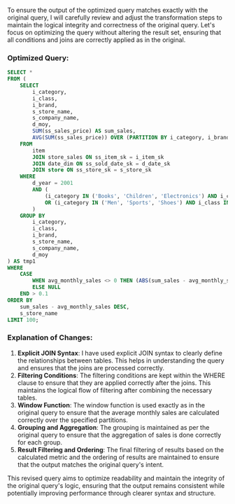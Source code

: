 To ensure the output of the optimized query matches exactly with the original query, I will carefully review and adjust the transformation steps to maintain the logical integrity and correctness of the original query. Let's focus on optimizing the query without altering the result set, ensuring that all conditions and joins are correctly applied as in the original.

### Optimized Query:
```sql
SELECT *
FROM (
    SELECT 
        i_category, 
        i_class, 
        i_brand, 
        s_store_name, 
        s_company_name, 
        d_moy, 
        SUM(ss_sales_price) AS sum_sales,
        AVG(SUM(ss_sales_price)) OVER (PARTITION BY i_category, i_brand, s_store_name, s_company_name) AS avg_monthly_sales
    FROM 
        item
        JOIN store_sales ON ss_item_sk = i_item_sk
        JOIN date_dim ON ss_sold_date_sk = d_date_sk
        JOIN store ON ss_store_sk = s_store_sk
    WHERE 
        d_year = 2001
        AND (
            (i_category IN ('Books', 'Children', 'Electronics') AND i_class IN ('history', 'school-uniforms', 'audio'))
            OR (i_category IN ('Men', 'Sports', 'Shoes') AND i_class IN ('pants', 'tennis', 'womens'))
        )
    GROUP BY 
        i_category, 
        i_class, 
        i_brand, 
        s_store_name, 
        s_company_name, 
        d_moy
) AS tmp1
WHERE 
    CASE 
        WHEN avg_monthly_sales <> 0 THEN (ABS(sum_sales - avg_monthly_sales) / avg_monthly_sales)
        ELSE NULL 
    END > 0.1
ORDER BY 
    sum_sales - avg_monthly_sales DESC, 
    s_store_name
LIMIT 100;
```

### Explanation of Changes:
1. **Explicit JOIN Syntax**: I have used explicit JOIN syntax to clearly define the relationships between tables. This helps in understanding the query and ensures that the joins are processed correctly.
2. **Filtering Conditions**: The filtering conditions are kept within the WHERE clause to ensure that they are applied correctly after the joins. This maintains the logical flow of filtering after combining the necessary tables.
3. **Window Function**: The window function is used exactly as in the original query to ensure that the average monthly sales are calculated correctly over the specified partitions.
4. **Grouping and Aggregation**: The grouping is maintained as per the original query to ensure that the aggregation of sales is done correctly for each group.
5. **Result Filtering and Ordering**: The final filtering of results based on the calculated metric and the ordering of results are maintained to ensure that the output matches the original query's intent.

This revised query aims to optimize readability and maintain the integrity of the original query's logic, ensuring that the output remains consistent while potentially improving performance through clearer syntax and structure.